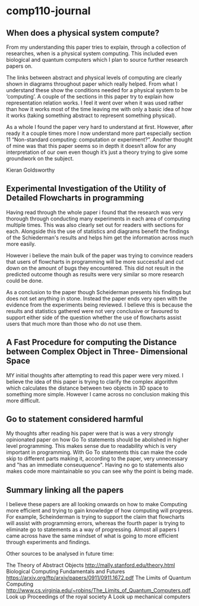 # comp110-journal

## When does a physical system compute?

From my understanding this paper tries to explain, through a collection of researches, when is a physical system computing. This included even biological and quantum computers which I plan to source further research papers on. 

The links between abstract and physical levels of computing are clearly shown in diagrams throughout paper which really helped. From what I understand these show the conditions needed for a physical system to be ‘computing’. A couple of the sections in this paper try to explain how representation relation works. I feel it went over when it was used rather than how it works most of the time leaving me with only a basic idea of how it works (taking something abstract to represent something physical).

As a whole I found the paper very hard to understand at first. However, after ready it a couple times more I now understand more part especially section 11 “Non-standard computing: computation or experiment?”. Another thought of mine was that this paper seems so in depth it doesn’t allow for any interpretation of our own even though it’s just a theory trying to give some groundwork on the subject. 

Kieran Goldsworthy

## Experimental Investigation of the Utility of Detailed Flowcharts in programming

Having read through the whole paper i found that the research was very thorough through conducting many experiments in each area of computing multiple times. This was also clearly set out for readers with sections for each. Alongside this the use of statistics and diagrams benefit the findings of the Schiederman's results and helps him get the information across much more easily. 

However i believe the main bulk of the paper was trying to convince readers that users of flowcharts in programming will be more successful and cut down on the amount of bugs they encountered. This did not result in the predicted outcome though as results were very similar so more research could be done.

As a conclusion to the paper though Scheiderman presents his findings but does not set anything in stone. Instead the paper ends very open with the evidence from the experiments being reviewed. I believe this is because the results and statistics gathered were not very conclusive or favoured to support either side of the question whether the use of flowcharts assist users that much more than those who do not use them.

## A Fast Procedure for computing the Distance between Complex Object in Three- Dimensional Space

MY initial thoughts after attempting to read this paper were very mixed. I believe the idea of this paper is trying to clarify the complex algorithm which calculates the distance between two objects in 3D space to something more simple. However I came across no conclusion making this more difficult. 

## Go to statement considered harmful

My thoughts after reading his paper were that is was a very strongly opinionated paper on how Go To statements should be abolished in higher level programming. This makes sense due to readability which is very important in programming. With Go To statements this can make the code skip to different parts making it, according to the paper, very unnecessary and "has an immediate conseuquence". Having no go to statements also makes code more maintainable so you can see why the point is being made.

## Summary linking all the papers

I believe these papers are all looking onwards on how to make Computing more efficient and trying to gain knowledge of how computing will progress. For example, Scheinderman is trying to support the claim that flowcharts will assist with programming errors, whereas the fourth paper is trying to eliminate go to statements as a way of progressing. Almost all papers I came across have the same mindset of what is going to more efficient through experiments and findings.

Other sources to be analysed in future time:

The Theory of Abstract Objects
http://mally.stanford.edu/theory.html
Biological Computing Fundamentals and Futures
https://arxiv.org/ftp/arxiv/papers/0911/0911.1672.pdf
The Limits of Quantum Computing
http://www.cs.virginia.edu/~robins/The_Limits_of_Quantum_Computers.pdf
Look up Proceedings of the royal society A
Look up mechanical computers
